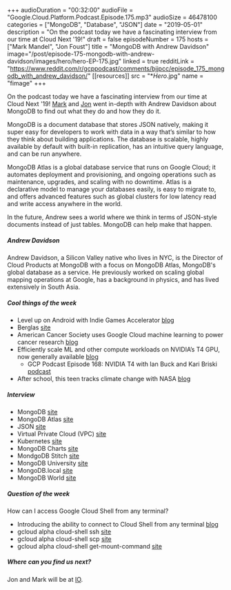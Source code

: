 +++
audioDuration = "00:32:00"
audioFile = "Google.Cloud.Platform.Podcast.Episode.175.mp3"
audioSize = 46478100
categories = ["MongoDB", "Database", "JSON"]
date = "2019-05-01"
description = "On the podcast today we have a fascinating interview from our time at Cloud Next '19!"
draft = false
episodeNumber = 175
hosts = ["Mark Mandel", "Jon Foust"]
title = "MongoDB with Andrew Davidson"
image="/post/episode-175-mongodb-with-andrew-davidson/images/hero/hero-EP-175.jpg"
linked = true
redditLink = "https://www.reddit.com/r/gcppodcast/comments/bjjpcc/episode_175_mongodb_with_andrew_davidson/"
[[resources]]
  src = "**Hero*.jpg"
  name = "fimage"
+++

On the podcast today we have a fascinating interview from our time at Cloud Next '19! [Mark](https://twitter.com/Neurotic) and [Jon](https://twitter.com/syntxerror1) went in-depth with Andrew Davidson about MongoDB to find out what they do and how they do it.

MongoDB is a document database that stores JSON natively, making it super easy for developers to work with data in a way that’s similar to how they think about building applications. The database is scalable, highly available by default with built-in replication, has an intuitive query language, and can be run anywhere.

MongoDB Atlas is a global database service that runs on Google Cloud; it automates deployment and provisioning, and ongoing operations such as maintenance, upgrades, and scaling with no downtime. Atlas is a declarative model to manage your databases easily, is easy to migrate to, and offers advanced features such as global clusters for low latency read and write access anywhere in the world.

In the future, Andrew sees a world where we think in terms of JSON-style documents instead of just tables. MongoDB can help make that happen.
 
<!--more-->

##### Andrew Davidson

Andrew Davidson, a Silicon Valley native who lives in NYC, is the Director of Cloud Products at MongoDB with a focus on MongoDB Atlas, MongoDB's global database as a service. He previously worked on scaling global mapping operations at Google, has a background in physics, and has lived extensively in South Asia.

##### Cool things of the week

* Level up on Android with Indie Games Accelerator [blog](https://www.blog.google/technology/developers/indie-games-accelerator-2019/)
* Berglas [site](https://github.com/GoogleCloudPlatform/berglas)
* American Cancer Society uses Google Cloud machine learning to power cancer research [blog](https://cloud.google.com/blog/topics/customers/american-cancer-society-uses-google-cloud-machine-learning-to-power-cancer-research)
* Efficiently scale ML and other compute workloads on NVIDIA’s T4 GPU, now generally available [blog](https://cloud.google.com/blog/products/compute/efficiently-scale-ml-and-other-compute-workloads-on-nvidias-t4-gpu-now-generally-available)
     * GCP Podcast Episode 168: NVIDIA T4 with Ian Buck and Kari Briski [podcast](https://www.gcppodcast.com/post/episode-168-nvidia-t4-with-ian-buck-and-kari-briski/)
* After school, this teen tracks climate change with NASA [blog](https://www.blog.google/products/earth/liza-goldberg-earth-engine-nasa/) 

##### Interview

* MongoDB [site](https://www.mongodb.com)
* MongoDB Atlas [site](https://www.mongodb.com/cloud/atlas)
* JSON [site](https://www.json.org)
* Virtual Private Cloud (VPC) [site](https://cloud.google.com/vpc/)
* Kubernetes [site](https://kubernetes.io)
* MongoDB Charts [site](https://www.mongodb.com/products/charts)
* MondgoDB Stitch [site](https://www.mongodb.com/cloud/stitch)
* MongoDB University [site](https://university.mongodb.com)
* MongoDB.local [site](https://www.mongodb.com/local)
* MongoDB World [site](https://www.mongodb.com/world)

##### Question of the week

How can I access Google Cloud Shell from any terminal?

* Introducing the ability to connect to Cloud Shell from any terminal [blog](https://cloud.google.com/blog/products/gcp/introducing-the-ability-to-connect-to-cloud-shell-from-any-terminal)
* gcloud alpha cloud-shell ssh [site](https://cloud.google.com/sdk/gcloud/reference/alpha/cloud-shell/ssh)
* gcloud alpha cloud-shell scp [site](https://cloud.google.com/sdk/gcloud/reference/alpha/cloud-shell/scp)
* gcloud alpha cloud-shell get-mount-command [site](https://cloud.google.com/sdk/gcloud/reference/alpha/cloud-shell/get-mount-command)

##### Where can you find us next?

Jon and Mark will be at [IO](https://events.google.com/io/).
